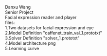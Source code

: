 Danxu Wang  
Senior Project  
Facial expression reader and player  
files:  
1.Two datasets for facial expression and eye  
2.Model Definition "caffenet_train_val_1.prototxt"  
3.Solver Definition "solver_1.prototxt"  
4.Model architecture png  
5.Learning curve  


